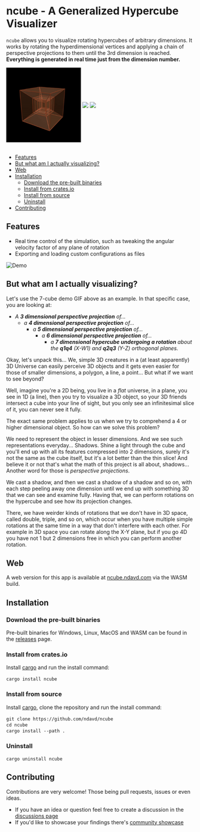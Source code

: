 # ncube - A Generalized Hypercube Visualizer

`ncube` allows you to visualize rotating hypercubes of arbitrary dimensions. It
works by rotating the hyperdimensional vertices and applying a chain of
perspective projections to them until the 3rd dimension is reached. **Everything
is generated in real time just from the dimension number.**

<div>
  <img align="center" width="200px" src='https://raw.githubusercontent.com/ndavd/ncube/main/.github/Penteract-q4q5.gif' />
  <img align="center" width="200px" src='https://raw.githubusercontent.com/ndavd/ncube/main/.github/Penteract-q1q4-q3q5.gif' />
  <img align="center" width="200px" src='https://raw.githubusercontent.com/ndavd/ncube/main/.github/Hexeract-q1q4-q2q5-q3q6.gif' />
</div>
<br/>

- [Features](#features)
- [But what am I actually visualizing?](#but-what-am-i-actually-visualizing)
- [Web](#web)
- [Installation](#installation)
  - [Download the pre-built binaries](#download-the-pre-built-binaries)
  - [Install from crates.io](#install-from-cratesio)
  - [Install from source](#install-from-source)
  - [Uninstall](#uninstall)
- [Contributing](#contributing)

## Features

- Real time control of the simulation, such as tweaking the angular velocity
  factor of any plane of rotation
- Exporting and loading custom configurations as files

![Demo](https://raw.githubusercontent.com/ndavd/ncube/main/.github/demo.gif)

## But what am I actually visualizing?

Let's use the 7-cube demo GIF above as an example. In that specific case, you
are looking at:

- _A **3 dimensional perspective projection** of..._
  - _a **4 dimensional perspective projection** of..._
    - _a **5 dimensional perspective projection** of..._
      - _a **6 dimensional perspective projection** of..._
        - _a **7 dimensional hypercube undergoing a rotation** about the
          **q1q4** (X-W1) and **q2q3** (Y-Z) orthogonal planes._

Okay, let's unpack this... We, simple 3D creatures in a (at least apparently) 3D
Universe can easily perceive 3D objects and it gets even easier for those of
smaller dimensions, a polygon, a line, a point... But what if we want to see
beyond?

Well, imagine you're a 2D being, you live in a _flat_ universe, in a plane, you
see in 1D (a line), then you try to visualize a 3D object, so your 3D friends
intersect a cube into your line of sight, but you only see an infinitesimal
slice of it, you can never see it fully.

The exact same problem applies to us when we try to comprehend a 4 or higher
dimensional object. So how can we solve this problem?

We need to represent the object in lesser dimensions. And we see such
representations everyday... Shadows. Shine a light through the cube and you'll
end up with all its features compressed into 2 dimensions, surely it's not the
same as the cube itself, but it's a lot better than the thin slice! And believe
it or not that's what the math of this project is all about, shadows... Another
word for those is _perspective projections_.

We cast a shadow, and then we cast a shadow of a shadow and so on, with each
step peeling away one dimension until we end up with something 3D that we can
see and examine fully. Having that, we can perform rotations on the hypercube
and see how its projection changes.

There, we have weirder kinds of rotations that we don't have in 3D space, called
double, triple, and so on, which occur when you have multiple simple rotations
at the same time in a way that don't interfere with each other. For example in
3D space you can rotate along the X-Y plane, but if you go 4D you have not 1 but
2 dimensions free in which you can perform another rotation.

## Web

A web version for this app is available at
[ncube.ndavd.com](https://ncube.ndavd.com) via the WASM build.

## Installation

### Download the pre-built binaries

Pre-built binaries for Windows, Linux, MacOS and WASM can be found in the
[releases](https://github.com/ndavd/ncube/releases) page.

### Install from crates.io

Install [cargo](https://doc.rust-lang.org/stable/cargo/) and run the install
command:

```
cargo install ncube
```

### Install from source

Install [cargo](https://doc.rust-lang.org/stable/cargo/), clone the repository
and run the install command:

```
git clone https://github.com/ndavd/ncube
cd ncube
cargo install --path .
```

### Uninstall

```
cargo uninstall ncube
```

## Contributing

Contributions are very welcome! Those being pull requests, issues or even ideas.

- If you have an idea or question feel free to create a discussion in the
  [discussions page](https://github.com/ndavd/ncube/discussions)
- If you'd like to showcase your findings there's
  [community showcase](https://github.com/ndavd/ncube/discussions/7)
